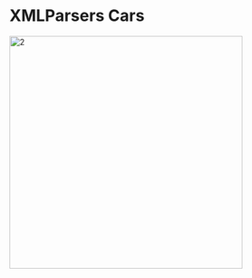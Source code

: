 # XMLParsers Cars

<img width="411" alt="2" src="https://github.com/TheElementOFLif3/XMLParsers2/assets/116418444/20cd93f2-c576-4ca4-8cc7-b4165d5b1e88">
